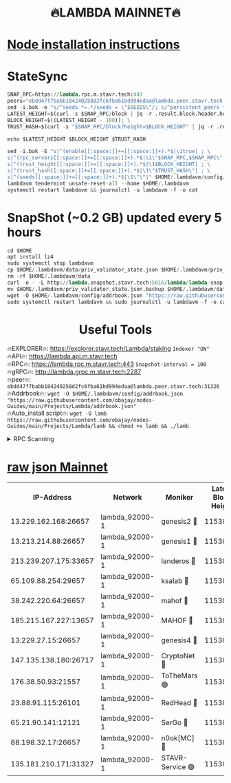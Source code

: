 <h1 align="center"> 🔥LAMBDA MAINNET🔥</h1>


[Node installation instructions](https://github.com/obajay/nodes-Guides/tree/main/Projects/Lambda)
=


# StateSync
```python
SNAP_RPC=https://lambda.rpc.m.stavr.tech:443
peers="ebdd47f7babb184240258d2fc6fba61bd994edaa@lambda.peer.stavr.tech:31326" 
sed -i.bak -e "s/^seeds *=.*/seeds = \"$SEEDS\"/; s/^persistent_peers *=.*/persistent_peers = \"$PEERS\"/" $HOME/.lambdavm/config/config.toml
LATEST_HEIGHT=$(curl -s $SNAP_RPC/block | jq -r .result.block.header.height); \
BLOCK_HEIGHT=$((LATEST_HEIGHT - 100)); \
TRUST_HASH=$(curl -s "$SNAP_RPC/block?height=$BLOCK_HEIGHT" | jq -r .result.block_id.hash)

echo $LATEST_HEIGHT $BLOCK_HEIGHT $TRUST_HASH

sed -i.bak -E "s|^(enable[[:space:]]+=[[:space:]]+).*$|\1true| ; \
s|^(rpc_servers[[:space:]]+=[[:space:]]+).*$|\1\"$SNAP_RPC,$SNAP_RPC\"| ; \
s|^(trust_height[[:space:]]+=[[:space:]]+).*$|\1$BLOCK_HEIGHT| ; \
s|^(trust_hash[[:space:]]+=[[:space:]]+).*$|\1\"$TRUST_HASH\"| ; \
s|^(seeds[[:space:]]+=[[:space:]]+).*$|\1\"\"|" $HOME/.lambdavm/config/config.toml
lambdavm tendermint unsafe-reset-all --home $HOME/.lambdavm
systemctl restart lambdavm && journalctl -u lambdavm -f -o cat

```
# SnapShot (~0.2 GB) updated every 5 hours
```python
cd $HOME
apt install lz4
sudo systemctl stop lambdavm
cp $HOME/.lambdavm/data/priv_validator_state.json $HOME/.lambdavm/priv_validator_state.json.backup
rm -rf $HOME/.lambdavm/data
curl -o - -L http://lambda.snapshot.stavr.tech:5016/lambda/lambda-snap.tar.lz4 | lz4 -c -d - | tar -x -C $HOME/.lambdavm --strip-components 2
mv $HOME/.lambdavm/priv_validator_state.json.backup $HOME/.lambdavm/data/priv_validator_state.json
wget -O $HOME/.lambdavm/config/addrbook.json "https://raw.githubusercontent.com/obajay/nodes-Guides/main/Projects/Lambda/addrbook.json"
sudo systemctl restart lambdavm && sudo journalctl -u lambdavm -f -o cat
```
 <h1 align="center"> Useful Tools</h1>

🔥EXPLORER🔥:      https://explorer.stavr.tech/Lambda/staking	        `Indexer "ON"` \
🔥API🔥: 			 		 https://lambda.api.m.stavr.tech \
🔥RPC🔥:           https://lambda.rpc.m.stavr.tech:443	              `Snapshot-interval = 100` \
🔥gRPC🔥:          http://lambda.grpc.m.stavr.tech:2287 \
🔥peer🔥:					 `ebdd47f7babb184240258d2fc6fba61bd994edaa@lambda.peer.stavr.tech:31326` \
🔥Addrbook🔥:    ```wget -O $HOME/.lambdavm/config/addrbook.json "https://raw.githubusercontent.com/obajay/nodes-Guides/main/Projects/Lambda/addrbook.json"``` \
🔥Auto_install script🔥: ```wget -O lamb https://raw.githubusercontent.com/obajay/nodes-Guides/main/Projects/Lambda/lamb && chmod +x lamb && ./lamb```


<details>
<summary>RPC Scanning</summary>

<h2 align="center"> We scan nodes in real time every 4 hours. And we provide the final result of RPC endpoints.
We cannot influence the operation of these nodes in any way. </h2>


```python
If Voting Power is higher than 0 --> then the Node is a validator of the network and may be subject to attack and be a potential threat to the chain.
```
```python
We marked such validators with a red symbol
```

</details>

[raw json Mainnet](https://rpc-check.lambm.stavr.tech/lambm/rpc-lambm-result.json)
=


<table><tr><th>IP-Address</th><th>Network</th><th>Moniker</th><th>Latest Block Height</th><th>Earliest Block Height</th><th>Catching Up</th><th>Tx Index</th><th>Voting Power</th><th>Scan Time</th></tr><tr><td>13.229.162.168:26657</td><td>lambda_92000-1</td><td>genesis2 🔴</td><td>11538811</td><td>1</td><td>False</td><td>on</td><td>16878690</td><td>2024-02-04T15:14:05.554493219UTC</td></tr><tr><td>13.213.214.88:26657</td><td>lambda_92000-1</td><td>genesis1 🔴</td><td>11538813</td><td>1</td><td>False</td><td>on</td><td>107835</td><td>2024-02-04T15:14:10.461359043UTC</td></tr><tr><td>213.239.207.175:33657</td><td>lambda_92000-1</td><td>landeros 🔴</td><td>11538810</td><td>8136001</td><td>False</td><td>off</td><td>1429038</td><td>2024-02-04T15:13:59.883612267UTC</td></tr><tr><td>65.109.88.254:29657</td><td>lambda_92000-1</td><td>ksalab 🔴</td><td>11538814</td><td>8715001</td><td>False</td><td>on</td><td>510465</td><td>2024-02-04T15:14:13.449160856UTC</td></tr><tr><td>38.242.220.64:26657</td><td>lambda_92000-1</td><td>mahof 🔴</td><td>11538807</td><td>10131001</td><td>False</td><td>off</td><td>770350</td><td>2024-02-04T15:13:53.513342710UTC</td></tr><tr><td>185.215.167.227:13657</td><td>lambda_92000-1</td><td>MAHOF 🔴</td><td>11538813</td><td>10134001</td><td>False</td><td>on</td><td>2051510</td><td>2024-02-04T15:14:09.225116061UTC</td></tr><tr><td>13.229.27.15:26657</td><td>lambda_92000-1</td><td>genesis4 🔴</td><td>11538813</td><td>11043001</td><td>False</td><td>on</td><td>9665448</td><td>2024-02-04T15:14:08.847770305UTC</td></tr><tr><td>147.135.138.180:26717</td><td>lambda_92000-1</td><td>CryptoNet 🔴</td><td>11538813</td><td>11383001</td><td>False</td><td>off</td><td>768320</td><td>2024-02-04T15:14:10.731733815UTC</td></tr><tr><td>176.38.50.93:21557</td><td>lambda_92000-1</td><td>ToTheMars 🟢</td><td>11538814</td><td>11395001</td><td>False</td><td>on</td><td>0</td><td>2024-02-04T15:14:16.184376740UTC</td></tr><tr><td>23.88.91.115:26101</td><td>lambda_92000-1</td><td>RedHead 🔴</td><td>11538810</td><td>11438810</td><td>False</td><td>off</td><td>553202</td><td>2024-02-04T15:14:00.126555249UTC</td></tr><tr><td>65.21.90.141:12121</td><td>lambda_92000-1</td><td>SerGo 🔴</td><td>11538814</td><td>11438814</td><td>False</td><td>off</td><td>10612037</td><td>2024-02-04T15:14:16.530448973UTC</td></tr><tr><td>88.198.32.17:26657</td><td>lambda_92000-1</td><td>n0ok[MC] 🔴</td><td>11538814</td><td>11438814</td><td>False</td><td>off</td><td>1578630</td><td>2024-02-04T15:14:19.618202790UTC</td></tr><tr><td>135.181.210.171:31327</td><td>lambda_92000-1</td><td>STAVR-Service 🟢</td><td>11538814</td><td>11535501</td><td>False</td><td>on</td><td>0</td><td>2024-02-04T15:14:13.116663212UTC</td></tr></table>
